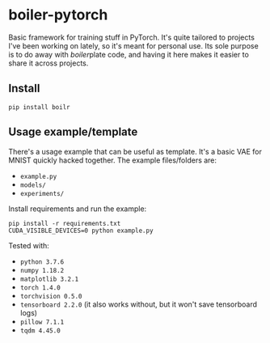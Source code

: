 # boiler-pytorch

Basic framework for training stuff in PyTorch. It's quite tailored to projects 
I've been working on lately, so it's meant for personal use. Its sole purpose is 
to do away with *boiler*plate code, and having it here makes it easier to 
share it across projects.

## Install

```shell script
pip install boilr
```

## Usage example/template

There's a usage example that can be useful as template. It's a basic VAE
for MNIST quickly hacked together. The example files/folders are:
- `example.py`
- `models/`
- `experiments/`

Install requirements and run the example:

```shell script
pip install -r requirements.txt
CUDA_VISIBLE_DEVICES=0 python example.py
```

Tested with:

- `python 3.7.6`
- `numpy 1.18.2`
- `matplotlib 3.2.1`
- `torch 1.4.0`
- `torchvision 0.5.0`
- `tensorboard 2.2.0` (it also works without, but it won't save tensorboard logs)
- `pillow 7.1.1`
- `tqdm 4.45.0`
